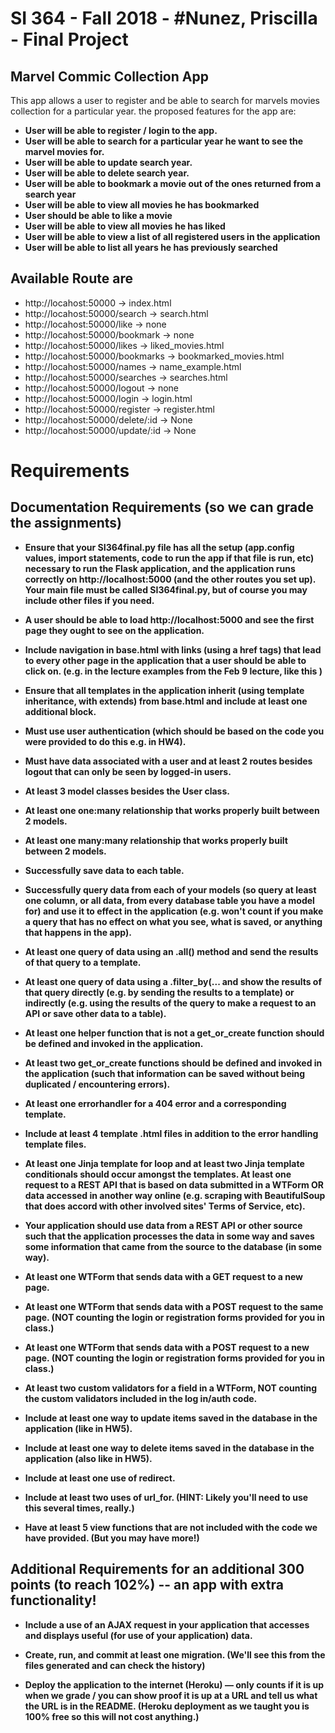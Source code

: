 # SI 364 - Fall 2018 - #Nunez, Priscilla - Final Project 

## Marvel Commic Collection App
This app allows a user to register and be able to search for marvels movies collection for a particular year.
the proposed features for the app are:

- **User will be able to register / login to the app.**
- **User will be able to search for a particular year he want to see the marvel movies for.**
- **User will be able to update search year.**
- **User will be able to delete search year.**
- **User will be able to bookmark a movie out of the ones returned from a search year**
- **User will be able to view all movies he has bookmarked**
- **User should be able to like a movie**
- **User will be able to view all movies he has liked**
- **User will be able to view a list of all registered users in the application**
- **User will be able to list all years he has previously searched**

## Available Route are

- http://locahost:50000 -> index.html
- http://locahost:50000/search -> search.html
- http://locahost:50000/like -> none
- http://locahost:50000/bookmark -> none
- http://locahost:50000/likes -> liked_movies.html
- http://locahost:50000/bookmarks -> bookmarked_movies.html
- http://locahost:50000/names -> name_example.html
- http://locahost:50000/searches -> searches.html
- http://locahost:50000/logout -> none
- http://locahost:50000/login -> login.html
- http://locahost:50000/register -> register.html
- http://locahost:50000/delete/:id -> None
- http://locahost:50000/update/:id -> None


# Requirements

## Documentation Requirements (so we can grade the assignments)

 - **Ensure that your SI364final.py file has all the setup (app.config values, import statements, code to run the app if that file is run, etc) necessary to run the Flask application, and the application runs correctly on http://localhost:5000 (and the other routes you set up). Your main file must be called SI364final.py, but of course you may include other files if you need.**

 - **A user should be able to load http://localhost:5000 and see the first page they ought to see on the application.**

 - **Include navigation in base.html with links (using a href tags) that lead to every other page in the application that a user should be able to click on. (e.g. in the lecture examples from the Feb 9 lecture, like this )**

 - **Ensure that all templates in the application inherit (using template inheritance, with extends) from base.html and include at least one additional block.**
 
 - **Must use user authentication (which should be based on the code you were provided to do this e.g. in HW4).**

 - **Must have data associated with a user and at least 2 routes besides logout that can only be seen by logged-in users.**

 - **At least 3 model classes besides the User class.**
 
 - **At least one one:many relationship that works properly built between 2 models.**

 - **At least one many:many relationship that works properly built between 2 models.**
 
 - **Successfully save data to each table.**

 - **Successfully query data from each of your models (so query at least one column, or all data, from every database table you have a model for) and use it to effect in the application (e.g. won't count if you make a query that has no effect on what you see, what is saved, or anything that happens in the app).**

 - **At least one query of data using an .all() method and send the results of that query to a template.**

 - **At least one query of data using a .filter_by(... and show the results of that query directly (e.g. by sending the results to a template) or indirectly (e.g. using the results of the query to make a request to an API or save other data to a table).**

 - **At least one helper function that is not a get_or_create function should be defined and invoked in the application.**

 - **At least two get_or_create functions should be defined and invoked in the application (such that information can be saved without being duplicated / encountering errors).**

 - **At least one errorhandler for a 404 error and a corresponding template.**
 
 - **Include at least 4 template .html files in addition to the error handling template files.**

 - **At least one Jinja template for loop and at least two Jinja template conditionals should occur amongst the templates. At least one request to a REST API that is based on data submitted in a WTForm OR data accessed in another way online (e.g. scraping with BeautifulSoup that does accord with other involved sites' Terms of Service, etc).**

 - **Your application should use data from a REST API or other source such that the application processes the data in some way and saves some information that came from the source to the database (in some way).**

 - **At least one WTForm that sends data with a GET request to a new page.**

 - **At least one WTForm that sends data with a POST request to the same page. (NOT counting the login or registration forms provided for you in class.)**

 - **At least one WTForm that sends data with a POST request to a new page. (NOT counting the login or registration forms provided for you in class.)**

 - **At least two custom validators for a field in a WTForm, NOT counting the custom validators included in the log in/auth code.**

 - **Include at least one way to update items saved in the database in the application (like in HW5).**

 - **Include at least one way to delete items saved in the database in the application (also like in HW5).**

 - **Include at least one use of redirect.**

 - **Include at least two uses of url_for. (HINT: Likely you'll need to use this several times, really.)**

 - **Have at least 5 view functions that are not included with the code we have provided. (But you may have more!)**

## Additional Requirements for an additional 300 points (to reach 102%) -- an app with extra functionality!

- **Include a use of an AJAX request in your application that accesses and displays useful (for use of your application) data.**

- **Create, run, and commit at least one migration. (We'll see this from the files generated and can check the history)**

- **Deploy the application to the internet (Heroku) — only counts if it is up when we grade / you can show proof it is up at a URL and tell us what the URL is in the README. (Heroku deployment as we taught you is 100% free so this will not cost anything.)**
